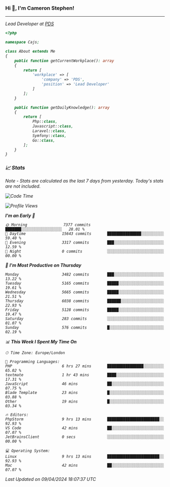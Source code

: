 ### Hi 👋, I'm Cameron Stephen!
<hr>
<p><em>Lead Developer at <a href="https://prindatasolutions.co.uk">PDS</a></p>


```php
<?php

namespace Cajs;

class About extends Me
{
    public function getCurrentWorkplace(): array
    {
        return [
            'workplace' => [
                'company' => 'PDS',
                'position' => 'Lead Developer'
            ]
        ];
    }

    public function getDailyKnowledge(): array
    {
        return [
            Php::class,
            Javascript::class,
            Laravel::class,
            Symfony::class,
            Go::class,
        ];
    }
}
```

### 📈 Stats
<p><em>Note - Stats are calculated as the last 7 days from yesterday. Today's stats are not included.</em></p>


<!--START_SECTION:waka-->
![Code Time](http://img.shields.io/badge/Code%20Time-3%2C756%20hrs%209%20mins-blue)

![Profile Views](http://img.shields.io/badge/Profile%20Views-0-blue)

**I'm an Early 🐤** 

```text
🌞 Morning                7377 commits        ███████░░░░░░░░░░░░░░░░░░   28.01 % 
🌆 Daytime                15643 commits       ███████████████░░░░░░░░░░   59.40 % 
🌃 Evening                3317 commits        ███░░░░░░░░░░░░░░░░░░░░░░   12.59 % 
🌙 Night                  0 commits           ░░░░░░░░░░░░░░░░░░░░░░░░░   00.00 % 
```
📅 **I'm Most Productive on Thursday** 

```text
Monday                   3482 commits        ███░░░░░░░░░░░░░░░░░░░░░░   13.22 % 
Tuesday                  5165 commits        █████░░░░░░░░░░░░░░░░░░░░   19.61 % 
Wednesday                5665 commits        █████░░░░░░░░░░░░░░░░░░░░   21.51 % 
Thursday                 6038 commits        ██████░░░░░░░░░░░░░░░░░░░   22.93 % 
Friday                   5128 commits        █████░░░░░░░░░░░░░░░░░░░░   19.47 % 
Saturday                 283 commits         ░░░░░░░░░░░░░░░░░░░░░░░░░   01.07 % 
Sunday                   576 commits         █░░░░░░░░░░░░░░░░░░░░░░░░   02.19 % 
```


📊 **This Week I Spent My Time On** 

```text
🕑︎ Time Zone: Europe/London

💬 Programming Languages: 
PHP                      6 hrs 27 mins       ████████████████░░░░░░░░░   65.02 % 
textmate                 1 hr 43 mins        ████░░░░░░░░░░░░░░░░░░░░░   17.31 % 
JavaScript               46 mins             ██░░░░░░░░░░░░░░░░░░░░░░░   07.75 % 
Blade Template           23 mins             █░░░░░░░░░░░░░░░░░░░░░░░░   03.88 % 
Other                    19 mins             █░░░░░░░░░░░░░░░░░░░░░░░░   03.34 % 

🔥 Editors: 
PhpStorm                 9 hrs 13 mins       ███████████████████████░░   92.93 % 
VS Code                  42 mins             ██░░░░░░░░░░░░░░░░░░░░░░░   07.07 % 
JetBrainsClient          0 secs              ░░░░░░░░░░░░░░░░░░░░░░░░░   00.00 % 

💻 Operating System: 
Linux                    9 hrs 13 mins       ███████████████████████░░   92.93 % 
Mac                      42 mins             ██░░░░░░░░░░░░░░░░░░░░░░░   07.07 % 
```


 Last Updated on 09/04/2024 18:07:37 UTC
<!--END_SECTION:waka-->
